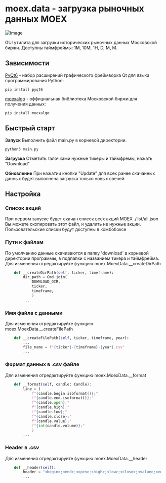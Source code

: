 # moex.data - загрузка рыночных данных MOEX

![image](https://github.com/)

GUI утилита для загрузки исторических рыночных данных Московской биржи. Доступны таймфреймы: 1М, 10М, 1H, D, М, М.

## Зависимости

[PyQt6](https://pypi.org/project/PyQt6/) - набор расширений графического фреймворка Qt для языка программирования Python:

    pip install pyqt6
	
[moexalgo](https://github.com/moexalgo/moexalgo) - оффициальная библиотека Московской биржи для получения данных:

    pip install moexalgo

## Быстрый старт
**Запуск**
Выполнить файл main.py в корневой директории.
    
    python3 main.py

**Загрузка**
Отметить галочками нужные тикеры и таймфремы, нажать "Download"

**Обновление**
При нажатии кнопки "Update" для всех ранее скачанных данных будет выполнена загрузка только новых свечей.

## Настройка

### Список акций 
При первом запуске будет скачан список всех акций MOEX ./list/all.json
Вы можете скопировать этот файл, и удалить не нужные акции. Пользовательские списки будут доступны в комбобоксе 

### Пути к файлам
По умолчанию данные скачиваются в папку 'download' в корневой директории программы, в подпапки с названием тикера и таймфрейма.
Для изменения отредактируйте функцию moex.MoexData.__createDirPath

```python
    def __createDirPath(self, ticker, timeframe):
        dir_path = Cmd.join(
            DOWNLOAD_DIR,
            ticker,
            timeframe,
            )
        ...
```

### Имя файла с данными
Для изменения отредактируйте функцию moex.MoexData.__createFilePath

```python
    def __createFilePath(self, ticker, timeframe, year):
        ...
        file_name = f"{ticker}-{timeframe}-{year}.csv"
        ...
```

### Формат данных в .csv файле
Для изменения отредактируйте функцию moex.MoexData.__format

```python
    def __format(self, candle: Candle):
        line = (
            f"{candle.begin.isoformat()};"
            f"{candle.end.isoformat()};"
            f"{candle.open};"
            f"{candle.high};"
            f"{candle.low};"
            f"{candle.close};"
            f"{candle.value};"
            f"{int(candle.volume)};"
            )
        ...
```

### Header в .csv
Для изменения отредактируйте функцию moex.MoexData.__header

```python
    def __header(self):
        header = "<begin>;<end>;<open>;<high>;<low>;<close>;<value>;<volume>"
        ...
```

